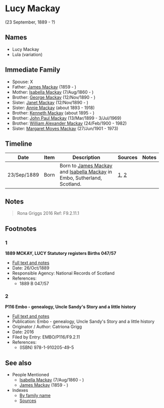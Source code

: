 ﻿---
layout: page
permalink: /people/i16587624
---

# Lucy Mackay
(23 September, 1889 - ?)

## Names

* Lucy Mackay
* Lula (variation)

## Immediate Family

* Spouse: X
* Father: [James Mackay](./@i60572122@-james-mackay-b1859-d.md) (1859 - )
* Mother: [Isabella Mackay](./@i32797554@-isabella-mackay-b1860-8-7-d.md) (7/Aug/1860 - )
* Brother: [George Mackay](./@i72941728@-george-mackay-b1890-11-12-d.md) (12/Nov/1890 - )
* Sister: [Janet Mackay](./@i22499038@-janet-mackay-b1890-11-12-d.md) (12/Nov/1890 - )
* Sister: [Annie Mackay](./@i51252926@-annie-mackay-b1893-d1918.md) (about 1893 - 1918)
* Brother: [Kenneth Mackay](./@i48909111@-kenneth-mackay-b1895-d.md) (about 1895 - )
* Brother: [John Paul Mackay](./@i57646474@-john-paul-mackay-b1899-3-13-d1969-7-3.md) (13/Mar/1899 - 3/Jul/1969)
* Brother: [William Alexander Mackay](./@i9383584@-william-alexander-mackay-b1900-2-24-d1982.md) (24/Feb/1900 - 1982)
* Sister: [Margaret Moyes Mackay](./@i178005@-margaret-moyes-mackay-b1901-6-27-d1973.md) (27/Jun/1901 - 1973)

## Timeline

Date | Item | Description | Sources | Notes
---|---|---|---|---
23/Sep/1889 | Born | Born to [James Mackay](./@i60572122@-james-mackay-b1859-d.md) and [Isabella Mackay](./@i32797554@-isabella-mackay-b1860-8-7-d.md) in Embo, Sutherland, Scotland. | [1](#1), [2](#2) | 

## Notes

> Rona Griggs 2016 Ref: F9.2.11.1
>


## Footnotes

### 1

**1889 MCKAY, LUCY Statutory registers Births 047/57**

* [Full text and notes](../sources/@s85208394@-1889-mckay,-lucy-statutory-registers-births-047-57.md)
* Date: 26/Oct/1889
* Responsible Agency: National Records of Scotland
* References: 
  * 1889 B 047/57

### 2

**P116 Embo - genealogy, Uncle Sandy's Story and a little history**

* [Full text and notes](../sources/@s26144122@-p116-embo-genealogy,-uncle-sandy's-story-and-a-little-history.md)
* Publication: Embo - genealogy, Uncle Sandy's Story and a little history
* Originator / Author: Catriona Grigg
* Date: 2016
* Filed by Entry: EMBO/P116/F9.2.11
* References: 
  * (ISBN) 978-1-910205-49-5


## See also

- People Mentioned
  - [Isabella Mackay](./@i32797554@-isabella-mackay-b1860-8-7-d.md) (7/Aug/1860 - )
  - [James Mackay](./@i60572122@-james-mackay-b1859-d.md) (1859 - )
- Indexes
  - [By family name](../index-by-family-name.md)
  - [Sources](../index-of-sources-by-title.md)
